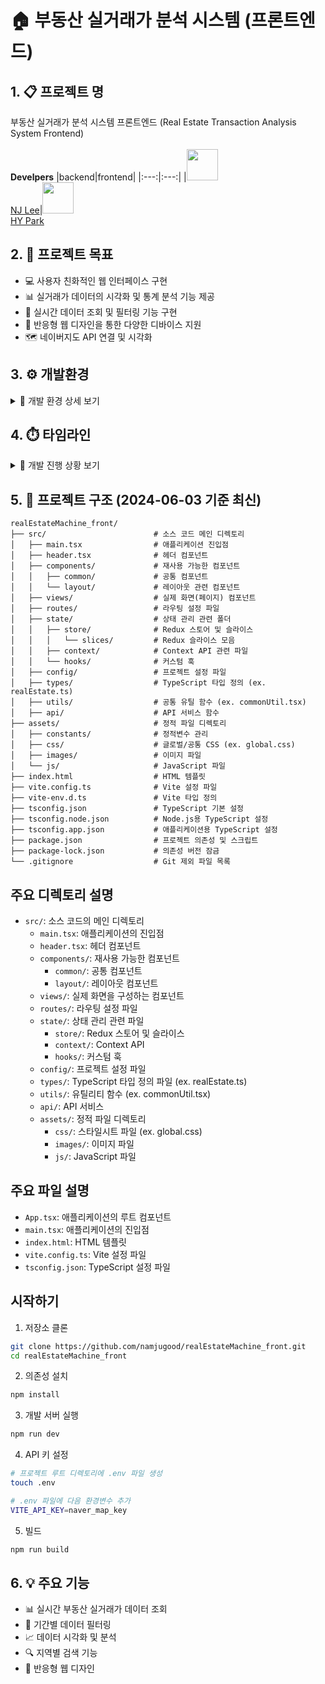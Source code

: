 # 🏠 부동산 실거래가 분석 시스템 (프론트엔드)

## 1. 📋 프로젝트 명
부동산 실거래가 분석 시스템 프론트엔드 (Real Estate Transaction Analysis System Frontend)<br><br>
**Develpers**
|backend|frontend|
|:---:|:---:|
|<img width="50" src="https://avatars.githubusercontent.com/u/80030590?s=120&v=4"/></br>[NJ Lee](https://github.com/namjugood)|<img width="50" src="https://avatars.githubusercontent.com/u/144665237?s=120&v=4"/></br>[HY Park](https://github.com/azipark)


## 2. 🎯 프로젝트 목표
- 💻 사용자 친화적인 웹 인터페이스 구현
- 📊 실거래가 데이터의 시각화 및 통계 분석 기능 제공
- 🔄 실시간 데이터 조회 및 필터링 기능 구현
- 📱 반응형 웹 디자인을 통한 다양한 디바이스 지원
- 🗺️ 네이버지도 API 연결 및 시각화

## 3. ⚙️ 개발환경
<details>
<summary>🔧 개발 환경 상세 보기</summary>

<table>
    <thead>
        <tr>
            <th>구분</th>
            <th>항목</th>
            <th>상세 내용</th>
        </tr>
    </thead>
    <tr>
        <td rowspan="7"><strong>프론트엔드</strong></td>
        <td>📝 언어</td>
        <td>TypeScript</td>
    </tr>
    <tr>
        <td>⚛️ 프레임워크</td>
        <td>React 19 (ESM 환경)</td>
    </tr>
    <tr>
        <td>🎨 스타일링</td>
        <td>Tailwind CSS v4, CSS3, Styled Components</td>
    </tr>
    <tr>
        <td>🔄 라우팅</td>
        <td>React Router v7</td>
    </tr>
    <tr>
        <td>🔌 빌드 도구</td>
        <td>Vite</td>
    </tr>
    <tr>
        <td>💅 스타일 관리</td>
        <td>shadcn/ui, Styled Components</td>
    </tr>
    <tr>
        <td>🗃️ 상태 관리</td>
        <td>Redux Toolkit, react-redux, Context API</td>
    </tr>
    <tr>
        <td rowspan="3"><strong>개발 도구</strong></td>
        <td>💻 IDE</td>
        <td>Visual Studio Code</td>
    </tr>
    <tr>
        <td>🔄 버전 관리</td>
        <td>Git</td>
    </tr>
    <tr>
        <td>🔍 코드 품질</td>
        <td>ESLint, TypeScript</td>
    </tr>
</table>
</details>

## 4. ⏱️ 타임라인
<details>
<summary>📅 개발 진행 상황 보기</summary>

### 완료된 작업
| 날짜 | 작업 내용 | 세부 사항 |
|------|-----------|-----------|
| 6월 18일 | 🗺️ 네이버 맵 컴포넌트 개선 | • 페이지 이동 시 맵 상태 관리 로직 개선<br>• 맵 언마운트/마운트 처리 구현<br>• 맵 인스턴스 전역 관리 구현<br>• 맵 로딩 상태 최적화 |
| 6월 8일 | 🛠️ UI/UX 개선 및 개발 환경 최적화 | • 레이아웃 컴포넌트 구조 개선 및 리팩토링<br>• PostCSS 플러그인 설정 최적화<br>• Tailwind CSS 설정 개선<br>• VS Code 개발 환경 통합 및 설정 개선 |
| 6월 5일 | 🗑️ 코드 정리 및 구조화 | • 불필요 파일 정리<br>• 디렉토리 구조 개선<br>• README 문서 보완 |
| 6월 4일 | 🔄 백엔드 연동 및 시각화 | • 백엔드 API 연결 구현<br>• 데이터 시각화 컴포넌트 구현<br>• API 응답 데이터 처리 로직 구현 |
| 6월 2일 | 🏗️ 폴더 구조 리팩토링 및 환경 최신화 | • src/ 하위로 주요 파일 이동 및 통합<br>• Redux Toolkit, react-redux, shadcn/ui, Tailwind v4, PostCSS v8 환경 적용<br>• 타입/유틸/상태관리 분리 강화<br>• ESM 환경 전환<br>• 설정 파일 최신화 |
| 5월 29일 | 🏗️ 프로젝트 초기 설정 | • ⚛️ React + TypeScript 프로젝트 생성<br>• ⚡ Vite 설정<br>• 📁 기본 디렉토리 구조 설정<br>• 🔄 기본 라우팅 설정<br>• 네이버지도 API 연동 |


### 진행 예정 작업
| 기간 | 작업 내용 | 세부 사항 |
|------|-----------|-----------|
| 6월 19일 ~ 6월 26일 | 📈 데이터 시각화 및 검색 | • 차트 라이브러리 통합<br>• 데이터 시각화 컴포넌트 구현<br>• 검색 필터 구현<br>• 반응형 디자인 적용 |
| 6월 27일 ~ 6월 30일 | 🔄 API 연동 및 상태 관리 | • API 서비스 레이어 구현<br>• 상태 관리 설정 (Context API)<br>• 데이터 fetching 로직 구현<br>• 에러 처리 및 로딩 상태 관리 |

### 진행률
| 구분 | 진행률 | 세부 사항 |
|------|--------|-----------|
| 🏗️ 프로젝트 초기 설정 | 100% | • React + TypeScript 프로젝트 생성 완료<br>• Vite 설정 완료<br>• 기본 디렉토리 구조 설정 완료<br>• 기본 라우팅 설정 완료<br>• 네이버지도 API 연동 완료<br>• 네이버지도 API 전역화 및 최적화 |
| 🛠️ 개발 환경 설정 | 100% | • Redux Toolkit, react-redux 설정 완료<br>• shadcn/ui, Tailwind CSS 설정 완료<br>• PostCSS v8 환경 적용 완료<br>• ESM 환경 전환 완료 |
| 📊 데이터 시각화 | 40% | • 차트 라이브러리 선정 완료<br>• 기본 데이터 시각화 컴포넌트 구현 중<br>• 검색 필터 구현 예정<br>• 반응형 디자인 적용 예정 |
| 🔄 API 연동 | 40% | • 기본 API 연결 구현 완료<br>• API 서비스 레이어 구현 중<br>• 상태 관리 설정 예정<br>• 에러 처리 및 로딩 상태 관리 예정 |
| ✅ 테스트 및 배포 | 0% | • 단위 테스트 작성 예정<br>• E2E 테스트 구현 예정<br>• 성능 최적화 예정<br>• 배포 환경 구성 예정 |

</details>

## 5. 📁 프로젝트 구조 (2024-06-03 기준 최신)
```
realEstateMachine_front/
├── src/                        # 소스 코드 메인 디렉토리
│   ├── main.tsx                # 애플리케이션 진입점
│   ├── header.tsx              # 헤더 컴포넌트
│   ├── components/             # 재사용 가능한 컴포넌트
│   │   ├── common/             # 공통 컴포넌트
│   │   └── layout/             # 레이아웃 관련 컴포넌트
│   ├── views/                  # 실제 화면(페이지) 컴포넌트
│   ├── routes/                 # 라우팅 설정 파일
│   ├── state/                  # 상태 관리 관련 폴더
│   │   ├── store/              # Redux 스토어 및 슬라이스
│   │   │   └── slices/         # Redux 슬라이스 모음
│   │   ├── context/            # Context API 관련 파일
│   │   └── hooks/              # 커스텀 훅
│   ├── config/                 # 프로젝트 설정 파일
│   ├── types/                  # TypeScript 타입 정의 (ex. realEstate.ts)
│   ├── utils/                  # 공통 유틸 함수 (ex. commonUtil.tsx)
│   ├── api/                    # API 서비스 함수
├── assets/                     # 정적 파일 디렉토리
│   ├── constants/              # 정적변수 관리
│   ├── css/                    # 글로벌/공통 CSS (ex. global.css)
│   ├── images/                 # 이미지 파일
│   └── js/                     # JavaScript 파일
├── index.html                  # HTML 템플릿
├── vite.config.ts              # Vite 설정 파일
├── vite-env.d.ts               # Vite 타입 정의
├── tsconfig.json               # TypeScript 기본 설정
├── tsconfig.node.json          # Node.js용 TypeScript 설정
├── tsconfig.app.json           # 애플리케이션용 TypeScript 설정
├── package.json                # 프로젝트 의존성 및 스크립트
├── package-lock.json           # 의존성 버전 잠금
└── .gitignore                  # Git 제외 파일 목록
```

## 주요 디렉토리 설명

- `src/`: 소스 코드의 메인 디렉토리
  - `main.tsx`: 애플리케이션의 진입점
  - `header.tsx`: 헤더 컴포넌트
  - `components/`: 재사용 가능한 컴포넌트
    - `common/`: 공통 컴포넌트
    - `layout/`: 레이아웃 컴포넌트
  - `views/`: 실제 화면을 구성하는 컴포넌트
  - `routes/`: 라우팅 설정 파일
  - `state/`: 상태 관리 관련 파일
    - `store/`: Redux 스토어 및 슬라이스
    - `context/`: Context API
    - `hooks/`: 커스텀 훅
  - `config/`: 프로젝트 설정 파일
  - `types/`: TypeScript 타입 정의 파일 (ex. realEstate.ts)
  - `utils/`: 유틸리티 함수 (ex. commonUtil.tsx)
  - `api/`: API 서비스
  - `assets/`: 정적 파일 디렉토리
    - `css/`: 스타일시트 파일 (ex. global.css)
    - `images/`: 이미지 파일
    - `js/`: JavaScript 파일

## 주요 파일 설명

- `App.tsx`: 애플리케이션의 루트 컴포넌트
- `main.tsx`: 애플리케이션의 진입점
- `index.html`: HTML 템플릿
- `vite.config.ts`: Vite 설정 파일
- `tsconfig.json`: TypeScript 설정 파일

## 시작하기

1. 저장소 클론
```bash
git clone https://github.com/namjugood/realEstateMachine_front.git
cd realEstateMachine_front
```

2. 의존성 설치
```bash
npm install
```

3. 개발 서버 실행
```bash
npm run dev
```

4. API 키 설정
```bash
# 프로젝트 루트 디렉토리에 .env 파일 생성
touch .env

# .env 파일에 다음 환경변수 추가
VITE_API_KEY=naver_map_key
```

5. 빌드
```bash
npm run build
```

## 6. 💡 주요 기능
- 📊 실시간 부동산 실거래가 데이터 조회
- 📅 기간별 데이터 필터링
- 📈 데이터 시각화 및 분석
- 🔍 지역별 검색 기능
- 📱 반응형 웹 디자인

